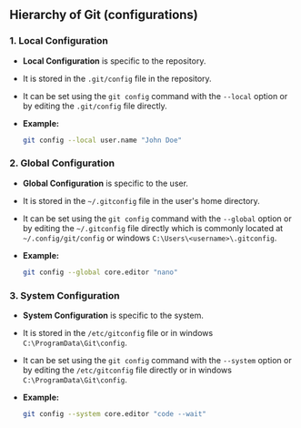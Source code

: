 ## Hierarchy of Git (configurations)

### 1. Local Configuration

- **Local Configuration** is specific to the repository.
- It is stored in the `.git/config` file in the repository.
- It can be set using the `git config` command with the `--local` option or by editing the `.git/config` file directly.

- **Example:**
  ```sh
  git config --local user.name "John Doe"
  ```

### 2. Global Configuration

- **Global Configuration** is specific to the user.
- It is stored in the `~/.gitconfig` file in the user's home directory.
- It can be set using the `git config` command with the `--global` option or by editing the `~/.gitconfig` file directly which is commonly located at `~/.config/git/config` or windows `C:\Users\<username>\.gitconfig`.

- **Example:**
  ```sh
  git config --global core.editor "nano"
  ```

### 3. System Configuration

- **System Configuration** is specific to the system.
- It is stored in the `/etc/gitconfig` file or in windows `C:\ProgramData\Git\config`.
- It can be set using the `git config` command with the `--system` option or by editing the `/etc/gitconfig` file directly or in windows `C:\ProgramData\Git\config`.

- **Example:**
  ```sh
  git config --system core.editor "code --wait"
  ```
